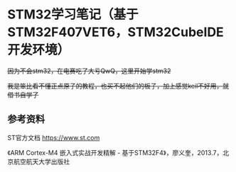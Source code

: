 # STM32学习笔记（基于STM32F407VET6，STM32CubeIDE开发环境）

~~因为不会stm32，在电赛吃了大亏QwQ，这里开始学stm32~~

~~我是笨比看不懂正点原子的教程，也买不起他们的板子，加上感觉keil不好用，就借书自学了~~

## 参考资料

ST官方文档 https://www.st.com

《ARM Cortex-M4 嵌入式实战开发精解 - 基于STM32F4》，廖义奎，2013.7，北京航空航天大学出版社


